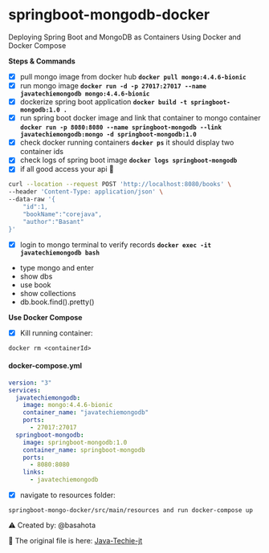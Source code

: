 # springboot-mongodb-docker
Deploying Spring Boot and MongoDB as Containers Using Docker and Docker Compose

**Steps & Commands**

- [x] pull mongo image from docker hub **`docker pull mongo:4.4.6-bionic`**
- [x] run mongo image **`docker run -d -p 27017:27017 --name javatechiemongodb mongo:4.4.6-bionic`**
- [x] dockerize spring boot application **`docker build -t springboot-mongodb:1.0 .`**
- [x] run spring boot docker image and link that container to mongo container 
   **`docker run -p 8080:8080 --name springboot-mongodb --link javatechiemongodb:mongo -d springboot-mongodb:1.0`**
- [x] check docker running containers  **`docker ps`** it should display two container ids
- [x] check logs of spring boot image **`docker logs springboot-mongodb`**
- [x] if all good access your api  :tada:
```bash
curl --location --request POST 'http://localhost:8080/books' \
--header 'Content-Type: application/json' \
--data-raw '{
    "id":1,
    "bookName":"corejava",
    "author":"Basant"
}'
```
- [x] login to mongo terminal to verify records **`docker exec -it javatechiemongodb bash`**
- type mongo and enter
- show dbs
- use book
- show collections
- db.book.find().pretty()

**Use Docker Compose**

- [x] Kill running container:
```
docker rm <containerId>
```

#### docker-compose.yml

```yaml
version: "3"
services:
  javatechiemongodb:
    image: mongo:4.4.6-bionic
    container_name: "javatechiemongodb"
    ports:
      - 27017:27017
  springboot-mongodb:
    image: springboot-mongodb:1.0
    container_name: springboot-mongodb
    ports:
      - 8080:8080
    links:
      - javatechiemongodb
```
- [x] navigate to resources folder:
```
springboot-mongo-docker/src/main/resources and run docker-compose up
```

⚠️ Created by: @basahota

📌 The original file is here: [Java-Techie-jt](https://github.com/Java-Techie-jt/springboot-mongo-docker/blob/main/README.md)
